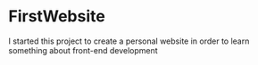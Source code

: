 # FirstWebsite

I started this project to create a personal website in order to learn something about front-end development
